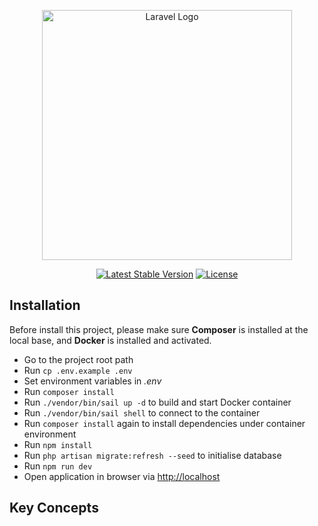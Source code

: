 <p align="center"><a href="https://laravel.com" target="_blank"><img src="https://raw.githubusercontent.com/laravel/art/master/logo-lockup/5%20SVG/2%20CMYK/1%20Full%20Color/laravel-logolockup-cmyk-red.svg" width="400" alt="Laravel Logo"></a></p>

<p align="center">
<a href="https://packagist.org/packages/laravel/framework"><img src="https://img.shields.io/packagist/v/laravel/framework" alt="Latest Stable Version"></a>
<a href="https://packagist.org/packages/laravel/framework"><img src="https://img.shields.io/packagist/l/laravel/framework" alt="License"></a>
</p>

## Installation

Before install this project, please make sure **Composer** is installed at the local base, and **Docker** is installed and activated.

- Go to the project root path
- Run ```cp .env.example .env```
- Set environment variables in *.env*
- Run ```composer install```
- Run ```./vendor/bin/sail up -d``` to build and start Docker container
- Run ```./vendor/bin/sail shell``` to connect to the container
- Run ```composer install``` again to install dependencies under container environment
- Run ```npm install```
- Run ```php artisan migrate:refresh --seed``` to initialise database
- Run ```npm run dev```
- Open application in browser via [http://localhost](http://localhost)

## Key Concepts
